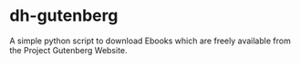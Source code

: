 # dh-gutenberg
A simple python script to download Ebooks which are freely available from the Project Gutenberg Website.
